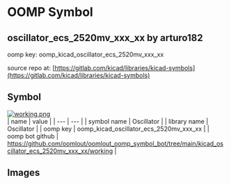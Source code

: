 # OOMP Symbol  
## oscillator_ecs_2520mv_xxx_xx  by arturo182  
  
oomp key: oomp_kicad_oscillator_ecs_2520mv_xxx_xx  
  
source repo at: [https://gitlab.com/kicad/libraries/kicad-symbols](https://gitlab.com/kicad/libraries/kicad-symbols)  
## Symbol  
  
[![working.png](working_600.png)](working.png)  
| name | value | 
| --- | --- | 
| symbol name | Oscillator | 
| library name | Oscillator | 
| oomp key | oomp_kicad_oscillator_ecs_2520mv_xxx_xx | 
| oomp bot github | https://github.com/oomlout/oomlout_oomp_symbol_bot/tree/main/kicad_oscillator_ecs_2520mv_xxx_xx/working | 
## Images  
